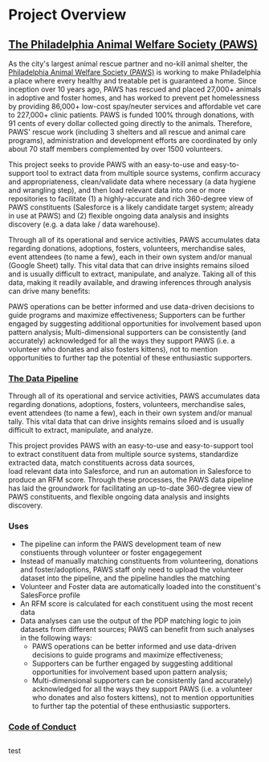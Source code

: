 # Project Overview

## [The Philadelphia Animal Welfare Society (PAWS)](https://github.com/CodeForPhilly/paws-data-pipeline/blob/master/phillypaws.org)

As the city's largest animal rescue partner and no-kill animal shelter, the [Philadelphia Animal Welfare Society (PAWS)](https://github.com/CodeForPhilly/paws-data-pipeline/blob/master/phillypaws.org) is working to make Philadelphia a place where every healthy and treatable pet is guaranteed a home. Since inception over 10 years ago, PAWS has rescued and placed 27,000+ animals in adoptive and foster homes, and has worked to prevent pet homelessness by providing 86,000+ low-cost spay/neuter services and affordable vet care to 227,000+ clinic patients. PAWS is funded 100% through donations, with 91 cents of every dollar collected going directly to the animals. Therefore, PAWS' rescue work (including 3 shelters and all rescue and animal care programs), administration and development efforts are coordinated by only about 70 staff members complemented by over 1500 volunteers.

This project seeks to provide PAWS with an easy-to-use and easy-to-support tool to extract data from multiple source systems, confirm accuracy and appropriateness, clean/validate data where necessary (a data hygiene and wrangling step), and then load relevant data into one or more repositories to facilitate (1) a highly-accurate and rich 360-degree view of PAWS constituents (Salesforce is a likely candidate target system; already in use at PAWS) and (2) flexible ongoing data analysis and insights discovery (e.g. a data lake / data warehouse).

Through all of its operational and service activities, PAWS accumulates data regarding donations, adoptions, fosters, volunteers, merchandise sales, event attendees (to name a few), each in their own system and/or manual (Google Sheet) tally. This vital data that can drive insights remains siloed and is usually difficult to extract, manipulate, and analyze. Taking all of this data, making it readily available, and drawing inferences through analysis can drive many benefits:

PAWS operations can be better informed and use data-driven decisions to guide programs and maximize effectiveness; Supporters can be further engaged by suggesting additional opportunities for involvement based upon pattern analysis; Multi-dimensional supporters can be consistently (and accurately) acknowledged for all the ways they support PAWS (i.e. a volunteer who donates and also fosters kittens), not to mention opportunities to further tap the potential of these enthusiastic supporters.

### [The Data Pipeline](https://codeforphilly.org/projects/paws\_data\_pipeline)

Through all of its operational and service activities, PAWS accumulates data regarding donations, adoptions, fosters, volunteers, merchandise sales, event attendees (to name a few), each in their own system and/or manual tally. This vital data that can drive insights remains siloed and is usually difficult to extract, manipulate, and analyze.

This project provides PAWS with an easy-to-use and easy-to-support tool to extract constituent data from multiple source systems, standardize extracted data, match constituents across data sources,\
load relevant data into Salesforce, and run an automation in Salesforce to produce an RFM score. Through these processes, the PAWS data pipeline has laid the groundwork for facilitating an up-to-date 360-degree view of PAWS constituents, and flexible ongoing data analysis and insights discovery.

### Uses

* The pipeline can inform the PAWS development team of new constiuents through volunteer or foster engagegement
* Instead of manually matching constituents from volunteering, donations and foster/adoptions, PAWS staff only need to upload the volunteer dataset into the pipeline, and the pipeline handles the matching
* Volunteer and Foster data are automatically loaded into the constituent's SalesForce profile
* An RFM score is calculated for each constituent using the most recent data
* Data analyses can use the output of the PDP matching logic to join datasets from different sources; PAWS can benefit from such analyses in the following ways:
  * PAWS operations can be better informed and use data-driven decisions to guide programs and maximize effectiveness;
  * Supporters can be further engaged by suggesting additional opportunities for involvement based upon pattern analysis;
  * Multi-dimensional supporters can be consistently (and accurately) acknowledged for all the ways they support PAWS (i.e. a volunteer who donates and also fosters kittens), not to mention opportunities to further tap the potential of these enthusiastic supporters.

### [Code of Conduct](https://codeforphilly.org/pages/code\_of\_conduct)

###

##

test
